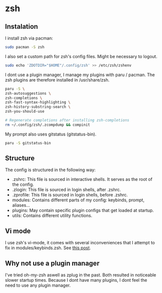# zsh 

## Instalation
I install zsh via pacman:
```sh
sudo pacman -S zsh
```
I also set a custom path for zsh's config files. Might be necessary to logout.
```sh
sudo echo 'ZDOTDIR="$HOME"/.config/zsh' >> /etc/zsh/zshenv
```
I dont use a plugin manager, I manage my plugins with paru / pacman. The zsh plugins are therefore installed in /usr/share/zsh.
```sh
paru -S \
zsh-autosuggestions \
zsh-completions \
zsh-fast-syntax-highlighting \
zsh-history-substring-search \
zsh-you-should-use

# Regenerate completions after installing zsh-completions
rm ~/.config/zsh/.zcompdump && compinit
```

My prompt also uses gitstatus (gitstatus-bin).
```sh 
paru -S gitstatus-bin
```



## Structure
The config is structured in the following way: 
* .zshrc: This file is sourced in interactive shells. It serves as the root of the config.
* .zlogin: This file is sourced in login shells, after .zshrc.
* .zprofile: This file is sourced in login shells, before .zshrc.
* modules: Contains different parts of my config: keybinds, prompt, aliases...
* plugins: May contain specific plugin configs that get loaded at startup.
* utils: Contains different utility functions.

## Vi mode
I use zsh's vi-mode, it comes with several inconveniences that I attempt to fix in modules/keybinds.zsh.
See [this post](https://superuser.com/questions/476532/how-can-i-make-zshs-vi-mode-behave-more-like-bashs-vi-mode).

## Why not use a plugin manager
I've tried oh-my-zsh aswell as zplug in the past. Both resulted in
noticeable slower startup times. Because I dont have many plugins, I dont
feel the need to use any plugin manager. 

